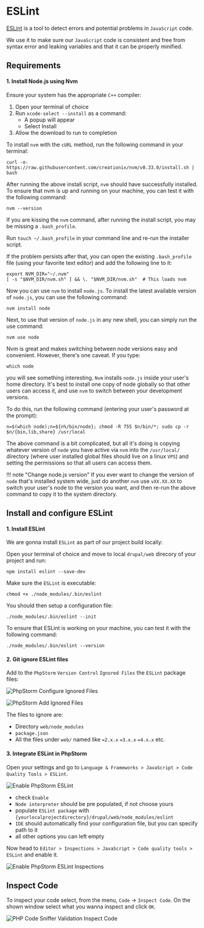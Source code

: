 # ESLint

[ESLint](http://eslint.org/) is a tool to detect errors and potential problems in `JavaScript` code.

We use it to make sure our `JavaScript` code is consistent and free from syntax error and leaking variables and that it can be properly minified.

## Requirements

#### 1. Install Node.js using Nvm

Ensure your system has the appropriate `C++` compiler:

1. Open your terminal of choice
2. Run `xcode-select --install` as a command:
    * A popup will appear
    * Select Install
3. Allow the download to run to completion

To install `nvm` with the `cURL` method, run the following command in your terminal:

    curl -o- https://raw.githubusercontent.com/creationix/nvm/v0.33.0/install.sh | bash

After running the above install script, `nvm` should have successfully installed. To ensure that nvm is up and running on your machine, you can test it with the following command:

    nvm --version

If you are kissing the `nvm` command, after running the install script, you may be missing a `.bash_profile`.

Run `touch ~/.bash_profile` in your command line and re-run the installer script.

If the problem persists after that, you can open the existing `.bash_profile` file (using your favorite text editor) and add the following line to it:

    export NVM_DIR="~/.nvm"
    [ -s "$NVM_DIR/nvm.sh" ] && \. "$NVM_DIR/nvm.sh"  # This loads nvm

Now you can use `nvm` to install `node.js`. To install the latest available version of `node.js`, you can use the following command:

    nvm install node

Next, to use that version of `node.js` in any new shell, you can simply run the use command:

    nvm use node

Nvm is great and makes switching between node versions easy and convenient. However, there's one caveat. If you type:

    which node

you will see something interesting. `Nvm` installs `node.js` inside your user's home directory. It's best to install one copy of node globally so that other users can access it, and use `nvm` to switch between your development versions.

To do this, run the following command (entering your user's password at the prompt):

    n=$(which node);n=${n%/bin/node}; chmod -R 755 $n/bin/*; sudo cp -r $n/{bin,lib,share} /usr/local

The above command is a bit complicated, but all it's doing is copying whatever version of `node` you have active via `nvm` into the `/usr/local/` directory (where user installed global files should live on a linux `VPS`) and setting the permissions so that all users can access them.

!!! note "Change node.js version"
    If you ever want to change the version of `node` that's installed system wide, just do another `nvm` use `vXX.XX.XX` to switch your user's node to the version you want, and then re-run the above command to copy it to the system directory.

## Install and configure ESLint

#### 1. Install ESLint

We are gonna install `ESLint` as part of our project build locally:

Open your terminal of choice and move to local `drupal/web` direcory of your project and run:

    npm install eslint --save-dev

Make sure the `ESLint` is executable:

    chmod +x ./node_modules/.bin/eslint

You should then setup a configuration file:

    ./node_modules/.bin/eslint --init

To ensure that ESLint is working on your machine, you can test it with the following command:

    ./node_modules/.bin/eslint --version

#### 2. Git ignore ESLint files

Add to the `PhpStorm` `Version Control` `Ignored Files` the `ESLint` package files:

![PhpStorm Configure Ignored Files](../img/drupal/phpstorm_48.png "PhpStorm Configure Ignored Files")

![PhpStorm Add Ignored Files](../img/drupal/phpstorm_49.png "PhpStorm Add Ignored Files")

The files to ignore are:

* Directory `web/node_modules`
* `package.json`
* All the files under `web/` named like `=2.x.x` `=3.x.x` `=4.x.x` etc.

#### 3. Integrate ESLint in PhpStorm

Open your settings and go to `Language & Frameworks > JavaScript > Code Quality Tools > ESLint`.

![Enable PhpStorm ESLint](../img/drupal/phpstorm_44.png "Enable PhpStorm ESLint")

* check `Enable`
* `Node interpreter` should be pre populated, if not choose yours
* populate `ESLint package` with `{yourlocalprojectdirectory}/drupal/web/node_modules/eslint`
* `IDE` should automatically find your  configuration file, but you can specify path to it
* all other options you can left empty

Now head to `Editor > Inspections > JavaScript > Code quality tools > ESLint` and enable it.

![Enable PhpStorm ESLint Inspections](../img/drupal/phpstorm_45.png "Enable PhpStorm ESLint Inspections")

## Inspect Code

To inspect your code select, from the menu, `Code` -> `Inspect Code`. On the shown window select what you wanna inspect and click `OK`.

![PHP Code Sniffer Validation Inspect Code](../img/drupal/phpstorm_42.png "PHP Code Sniffer Validation Inspect Code")